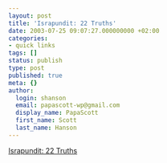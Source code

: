```yaml
---
layout: post
title: 'Israpundit: 22 Truths'
date: 2003-07-25 09:07:27.000000000 +02:00
categories:
- quick links
tags: []
status: publish
type: post
published: true
meta: {}
author:
  login: shanson
  email: papascott-wp@gmail.com
  display_name: PapaScott
  first_name: Scott
  last_name: Hanson
---
```

<p><a title="If even only half of them are true..." href="http://israpundit.com/archives/001803.html">Israpundit: 22 Truths</a></p>
